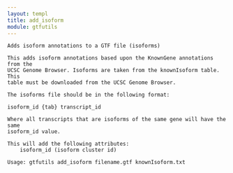 ```yaml
---
layout: templ
title: add_isoform
module: gtfutils
---
```

    Adds isoform annotations to a GTF file (isoforms)
    
    This adds isoform annotations based upon the KnownGene annotations from the
    UCSC Genome Browser. Isoforms are taken from the knownIsoform table. This
    table must be downloaded from the UCSC Genome Browser.
    
    The isoforms file should be in the following format:
    
    isoform_id {tab} transcript_id
    
    Where all transcripts that are isoforms of the same gene will have the same
    isoform_id value.
    
    This will add the following attributes:
        isoform_id (isoform cluster id)
    
    Usage: gtfutils add_isoform filename.gtf knownIsoform.txt
    
